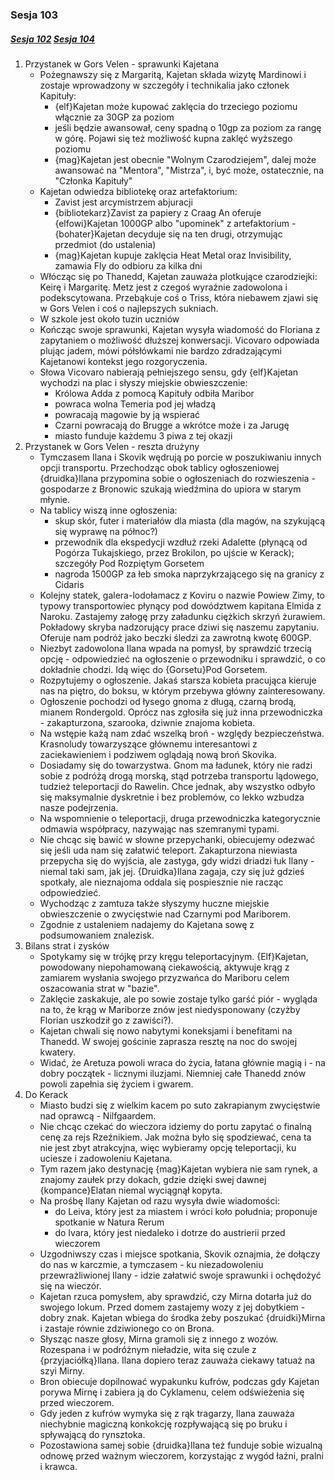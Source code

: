 ### Sesja 103
##### [Sesja 102](#sesja-101) [Sesja 104](#sesja-103)
1. Przystanek w Gors Velen - sprawunki Kajetana
    - Pożegnawszy się z Margaritą, Kajetan składa wizytę Mardinowi i zostaje wprowadzony w szczegóły i technikalia jako członek Kapituły:
        - {elf}Kajetan może kupować zaklęcia do trzeciego poziomu włącznie za 30GP za poziom
        - jeśli będzie awansował, ceny spadną o 10gp za poziom za rangę w górę. Pojawi się też możliwość kupna zaklęć wyższego poziomu
        - {mag}Kajetan jest obecnie "Wolnym Czarodziejem", dalej może awansować na "Mentora", "Mistrza", i, być może, ostatecznie, na "Członka Kapituły"
    - Kajetan odwiedza bibliotekę oraz artefaktorium:
        - Zavist jest arcymistrzem abjuracji
        - {bibliotekarz}Zavist za papiery z Craag An oferuje {elfowi}Kajetan 1000GP albo "upominek" z artefaktorium - {bohater}Kajetan decyduje się na ten drugi, otrzymując przedmiot (do ustalenia)
        - {mag}Kajetan kupuje zaklęcia Heat Metal oraz Invisibility, zamawia Fly do odbioru za kilka dni
    - Włócząc się po Thanedd, Kajetan zauważa plotkujące czarodziejki: Keirę i Margaritę. Metz jest z czegoś wyraźnie zadowolona i podekscytowana. Przebąkuje coś o Triss, która niebawem zjawi się w Gors Velen i coś o najlepszych sukniach.
    - W szkole jest około tuzin uczniów
    - Kończąc swoje sprawunki, Kajetan wysyła wiadomość do Floriana z zapytaniem o możliwość dłuższej konwersacji. Vicovaro odpowiada plując jadem, mówi półsłówkami nie bardzo zdradzającymi Kajetanowi kontekst jego rozgoryczenia.
    - Słowa Vicovaro nabierają pełniejszego sensu, gdy {elf}Kajetan wychodzi na plac i słyszy miejskie obwieszczenie:
        - Królowa Adda z pomocą Kapituły odbiła Maribor
        - powraca wolna Temeria pod jej władzą
        - powracają magowie by ją wspierać
        - Czarni powracają do Brugge a wkrótce może i za Jarugę
        - miasto funduje każdemu 3 piwa z tej okazji
2. Przystanek w Gors Velen - reszta drużyny
    - Tymczasem Ilana i Skovik wędrują po porcie w poszukiwaniu innych opcji transportu. Przechodząc obok tablicy ogłoszeniowej {druidka}Ilana przypomina sobie o ogłoszeniach do rozwieszenia - gospodarze z Bronowic szukają wiedźmina do upiora w starym młynie.
    - Na tablicy wiszą inne ogłoszenia:
        - skup skór, futer i materiałów dla miasta (dla magów, na szykującą się wyprawę na północ?)
        - przewodnik dla ekspedycji wzdłuż rzeki Adalette (płynącą od Pogórza Tukajskiego, przez Brokilon, po ujście w Kerack); szczegóły Pod Rozpiętym Gorsetem
        - nagroda 1500GP za łeb smoka naprzykrzającego się na granicy z Cidaris
    - Kolejny statek, galera-lodołamacz z Koviru o nazwie Powiew Zimy, to typowy transportowiec płynący pod dowództwem kapitana Elmida z Naroku. Zastajemy załogę przy załadunku ciężkich skrzyń żurawiem. Pokładowy skryba nadzorujący prace dziwi się naszemu zapytaniu. Oferuje nam podróż jako beczki śledzi za zawrotną kwotę 600GP.
    - Niezbyt zadowolona Ilana wpada na pomysł, by sprawdzić trzecią opcję - odpowiedzieć na ogłoszenie o przewodniku i sprawdzić, o co dokładnie chodzi. Idą więc do {Gorsetu}Pod Gorsetem.
    - Rozpytujemy o ogłoszenie. Jakaś starsza kobieta pracująca kieruje nas na piętro, do boksu, w którym przebywa główny zainteresowany.
    - Ogłoszenie pochodzi od łysego gnoma z długą, czarną brodą, mianem Rondergold. Oprócz nas zgłosiła się już inna przewodniczka - zakapturzona, szarooka, dziwnie znajoma kobieta.
    - Na wstępie każą nam zdać wszelką broń - względy bezpieczeństwa. Krasnoludy towarzyszące głównemu interesantowi z zaciekawieniem i podziwem oglądają nową broń Skovika.
    - Dosiadamy się do towarzystwa. Gnom ma ładunek, który nie radzi sobie z podróżą drogą morską, stąd potrzeba transportu lądowego, tudzież teleportacji do Rawelin. Chce jednak, aby wszystko odbyło się maksymalnie dyskretnie i bez problemów, co lekko wzbudza nasze podejrzenia.
    - Na wspomnienie o teleportacji, druga przewodniczka kategorycznie odmawia współpracy, nazywając nas szemranymi typami.
    - Nie chcąc się bawić w słowne przepychanki, obiecujemy odezwać się jeśli uda nam się załatwić teleport. Zakapturzona niewiasta przepycha się do wyjścia, ale zastyga, gdy widzi driadzi łuk Ilany - niemal taki sam, jak jej. {Druidka}Ilana zagaja, czy się już gdzieś spotkały, ale nieznajoma oddala się pospiesznie nie racząc odpowiedzieć.
    - Wychodząc z zamtuza także słyszymy huczne miejskie obwieszczenie o zwycięstwie nad Czarnymi pod Mariborem.
    - Zgodnie z ustaleniem nadajemy do Kajetana sowę z podsumowaniem znalezisk.
3. Bilans strat i zysków
    - Spotykamy się w trójkę przy kręgu teleportacyjnym. {Elf}Kajetan, powodowany niepohamowaną ciekawością, aktywuje krąg z zamiarem wysłania swojego przyzwańca do Mariboru celem oszacowania strat w "bazie".
    - Zaklęcie zaskakuje, ale po sowie zostaje tylko garść piór - wygląda na to, że krąg w Mariborze znów jest niedysponowany (czyżby Florian uszkodził go z zawiści?).
    - Kajetan chwali się nowo nabytymi koneksjami i benefitami na Thanedd. W swojej gościnie zaprasza resztę na noc do swojej kwatery.
    - Widać, że Aretuza powoli wraca do życia, łatana głównie magią i - na dobry początek - licznymi iluzjami. Niemniej całe Thanedd znów powoli zapełnia się życiem i gwarem.
4. Do Kerack
    - Miasto budzi się z wielkim kacem po suto zakrapianym zwycięstwie nad oprawcą - Nilfgaardem.
    - Nie chcąc czekać do wieczora idziemy do portu zapytać o finalną cenę za rejs Rzeźnikiem. Jak można było się spodziewać, cena ta nie jest zbyt atrakcyjna, więc wybieramy opcję teleportacji, ku uciesze i zadowoleniu Kajetana.
    - Tym razem jako destynację {mag}Kajetan wybiera nie sam rynek, a znajomy zaułek przy dokach, gdzie dzięki swej dawnej {kompance}Elatan niemal wyciągnął kopyta.
    - Na prośbę Ilany Kajetan od razu wysyła dwie wiadomości:
        - do Leiva, który jest za miastem i wróci koło południa; proponuje spotkanie w Natura Rerum
        - do Ivara, który jest niedaleko i dotrze do austrierii przed wieczorem
    - Uzgodniwszy czas i miejsce spotkania, Skovik oznajmia, że dołączy do nas w karczmie, a tymczasem - ku niezadowoleniu przewrażliwionej Ilany - idzie załatwić swoje sprawunki i ochędożyć się na wieczór.
    - Kajetan rzuca pomysłem, aby sprawdzić, czy Mirna dotarła już do swojego lokum. Przed domem zastajemy wozy z jej dobytkiem - dobry znak. Kajetan wbiega do środka żeby poszukać {druidki}Mirna i zastaje równie zdziwionego co on Brona.
    - Słysząc nasze głosy, Mirna gramoli się z innego z wozów. Rozespana i w podróżnym nieładzie, wita się czule z {przyjaciółką}Ilana. Ilana dopiero teraz zauważa ciekawy tatuaż na szyi Mirny.
    - Bron obiecuje dopilnować wypakunku kufrów, podczas gdy Kajetan porywa Mirnę i zabiera ją do Cyklamenu, celem odświeżenia się przed wieczorem.
    - Gdy jeden z kufrów wymyka się z rąk tragarzy, Ilana zauważa niechybnie magiczną konkokcję rozpływającą się po bruku i spływającą do rynsztoka.
    - Pozostawiona samej sobie {druidka}Ilana też funduje sobie wizualną odnowę przed ważnym wieczorem, korzystając z wygód łaźni, pralni i krawca.
